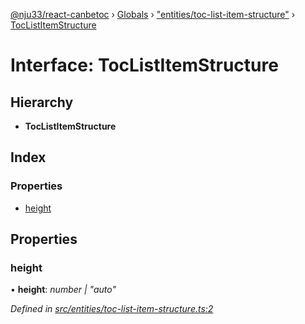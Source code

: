 [@nju33/react-canbetoc](../README.md) › [Globals](../globals.md) › ["entities/toc-list-item-structure"](../modules/_entities_toc_list_item_structure_.md) › [TocListItemStructure](_entities_toc_list_item_structure_.toclistitemstructure.md)

# Interface: TocListItemStructure

## Hierarchy

* **TocListItemStructure**

## Index

### Properties

* [height](_entities_toc_list_item_structure_.toclistitemstructure.md#height)

## Properties

###  height

• **height**: *number | "auto"*

*Defined in [src/entities/toc-list-item-structure.ts:2](https://github.com/nju33/react-canbetoc/blob/9a57d40/src/entities/toc-list-item-structure.ts#L2)*
